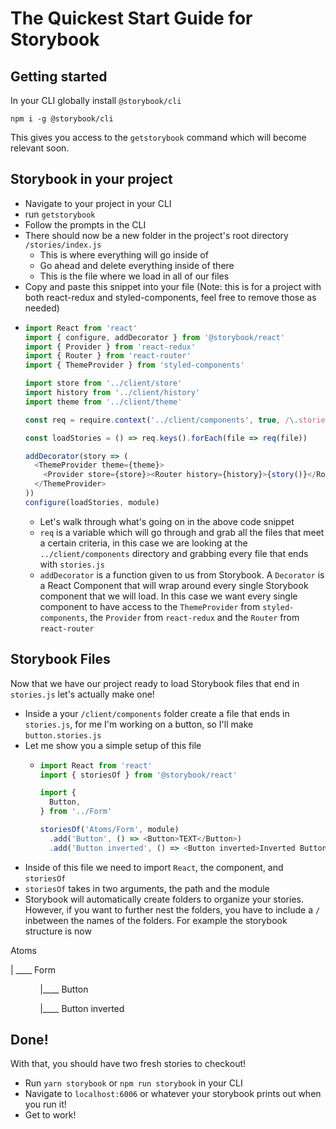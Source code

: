 # The Quickest Start Guide for Storybook
## Getting started
In your CLI globally install `@storybook/cli`

`npm i -g @storybook/cli`

This gives you access to the `getstorybook` command which will become relevant soon.

## Storybook in your project
 * Navigate to your project in your CLI
 * run `getstorybook`
 * Follow the prompts in the CLI
 * There should now be a new folder in the project's root directory `/stories/index.js`
    * This is where everything will go inside of
    * Go ahead and delete everything inside of there
    * This is the file where we load in all of our files
  * Copy and paste this snippet into your file (Note: this is for a project with both react-redux and styled-components, feel free to remove those as needed)
  * ```javascript
    import React from 'react'
    import { configure, addDecorator } from '@storybook/react'
    import { Provider } from 'react-redux'
    import { Router } from 'react-router'
    import { ThemeProvider } from 'styled-components'

    import store from '../client/store'
    import history from '../client/history'
    import theme from '../client/theme'

    const req = require.context('../client/components', true, /\.stories\.js$/)

    const loadStories = () => req.keys().forEach(file => req(file))

    addDecorator(story => (
      <ThemeProvider theme={theme}>
        <Provider store={store}><Router history={history}>{story()}</Router></Provider>
      </ThemeProvider>
    ))
    configure(loadStories, module)
    ```
    * Let's walk through what's going on in the above code snippet
    * `req` is a variable which will go through and grab all the files that meet a certain criteria, in this case we are looking at the `../client/components` directory and grabbing every file that ends with `stories.js`
    * `addDecorator` is a function given to us from Storybook. A `Decorator` is a React Component that will wrap around every single Storybook component that we will load. In this case we want every single component to have access to the `ThemeProvider` from `styled-components`, the `Provider` from `react-redux` and the `Router` from `react-router`

## Storybook Files
Now that we have our project ready to load Storybook files that end in `stories.js` let's actually make one!
* Inside a your `/client/components` folder create a file that ends in `stories.js`, for me I'm working on a button, so I'll make `button.stories.js`
* Let me show you a simple setup of this file
    * ```javascript
      import React from 'react'
      import { storiesOf } from '@storybook/react'

      import {
        Button,
      } from '../Form'

      storiesOf('Atoms/Form', module)
        .add('Button', () => <Button>TEXT</Button>)
        .add('Button inverted', () => <Button inverted>Inverted Button</Button>)
* Inside of this file we need to import `React`, the component, and `storiesOf`
* `storiesOf` takes in two arguments, the path and the module
* Storybook will automatically create folders to organize your stories. However, if you want to further nest the folders, you have to include a `/` inbetween the names of the folders. For example the storybook structure is now

Atoms


| ____ Form

&nbsp;&nbsp;&nbsp;&nbsp;&nbsp;&nbsp;&nbsp;&nbsp;&nbsp;&nbsp;&nbsp;&nbsp;|____ Button

&nbsp;&nbsp;&nbsp;&nbsp;&nbsp;&nbsp;&nbsp;&nbsp;&nbsp;&nbsp;&nbsp;&nbsp;|____ Button inverted

## Done!
With that, you should have two fresh stories to checkout!
* Run `yarn storybook` or `npm run storybook` in your CLI
* Navigate to `localhost:6006` or whatever your storybook prints out when you run it!
* Get to work!

